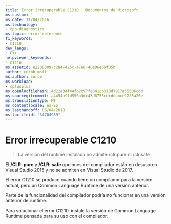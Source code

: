 ```yaml
---
title: Error irrecuperable C1210 | Documentos de Microsoft
ms.custom: ''
ms.date: 11/04/2016
ms.technology:
- cpp-diagnostics
ms.topic: error-reference
f1_keywords:
- C1210
dev_langs:
- C++
helpviewer_keywords:
- C1210
ms.assetid: e2208309-c284-425c-a7e8-48e96e66f35b
author: corob-msft
ms.author: corob
ms.workload:
- cplusplus
ms.openlocfilehash: 4d22a34f44fb2c97fe341cb313d7917a35506cdd
ms.sourcegitcommit: a4454b91d556a3dc43d8755cdcdeabcc9285a20e
ms.translationtype: MT
ms.contentlocale: es-ES
ms.lasthandoff: 06/04/2018
ms.locfileid: "34704989"
---
```

# <a name="fatal-error-c1210"></a>Error irrecuperable C1210

> La versión del runtime instalada no admite /clr:pure ni /clr:safe

El **/CLR: pure** y **/CLR: safe** opciones del compilador están en desuso en Visual Studio 2015 y no se admiten en Visual Studio de 2017.

El error C1210 se produce cuando tiene un compilador para la versión actual, pero un Common Language Runtime de una versión anterior.

Parte de la funcionalidad del compilador podría no funcionar en una versión anterior de runtime.

Para solucionar el error C1210, instale la versión de Common Language Runtime pensada para su uso con el compilador.